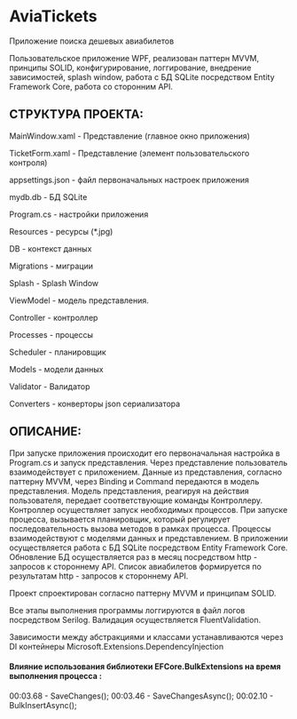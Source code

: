 # AviaTickets
 Приложение поиска дешевых авиабилетов
 
 Пользовательское приложение WPF, реализован паттерн MVVM, принципы SOLID, конфигурирование, логгирование, внедрение зависимостей, splash window, работа с БД SQLite посредством Entity Framework Core, работа со сторонним API.
 
 ## СТРУКТУРА ПРОЕКТА: 
 
 MainWindow.xaml - Представление (главное окно приложения)
 
 TicketForm.xaml - Представление (элемент пользовательского контроля)
 
 appsettings.json - файл первоначальных настроек приложения
 
 mydb.db - БД SQLite
 
 Program.cs - настройки приложения
 
 Resources - ресурсы (*.jpg)
 
 DB - контекст данных
 
 Migrations - миграции
 
 Splash - Splash Window
 
 ViewModel - модель представления.
 
 Controller - контроллер
 
 Processes - процессы
 
 Scheduler - планировщик
 
 Models - модели данных
 
 Validator - Валидатор
 
 Converters - конверторы json сериализатора
 
## ОПИСАНИЕ:
 
При запуске приложения происходит его первоначальная настройка в Program.cs и запуск представления. Через представление пользователь взаимодействует с приложением. Данные из представления, согласно паттерну MVVM, через Binding и Command передаются в модель представления. Модель представления, реагируя на действия пользователя, передает соответствующие команды Контроллеру. Контроллер осуществляет запуск необходимых процессов. При запуске процесса, вызывается планировщик, который регулирует последовательность вызова методов в рамках процесса. Процессы взаимодействуют с моделями данных и представлением. В приложении осуществляется работа с БД SQLite посредством Entity Framework Core. Обновление БД осуществляется раз в месяц посредством http - запросов к стороннему API. Список авиабилетов формируется по результатам http - запросов к стороннему API.  

Проект спроектирован согласно паттерну MVVM и принципам SOLID. 

Все этапы выполнения программы логгируются в файл логов посредством Serilog. Валидация осуществляется FluentValidation. 

Зависимости между абстракциями и классами устанавливаются через DI контейнеры Microsoft.Extensions.DependencyInjection

#### Влияние использования библиотеки EFCore.BulkExtensions на время выполнения процесса  : 
00:03.68  - SaveChanges();
00:03.46  - SaveChangesAsync();
00:02.10  - BulkInsertAsync();

